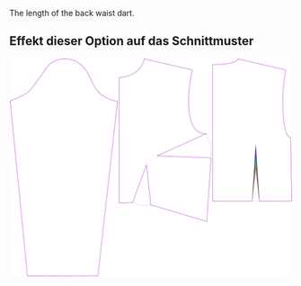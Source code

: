 
The length of the back waist dart.


## Effekt dieser Option auf das Schnittmuster
![This image shows the effect of this option by superimposing several variants that have a different value for this option](breanna_waistdartlength_sample.svg "Effect of this option on the pattern")
